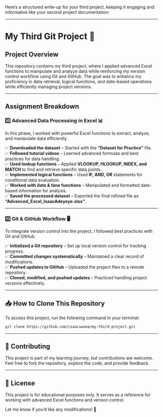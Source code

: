 Here’s a structured write-up for your third project, keeping it engaging and informative like your second project documentation:  

---

# **My Third Git Project 🚀**  

## **Project Overview**  
This repository contains my third project, where I applied advanced Excel functions to manipulate and analyze data while reinforcing my version control workflow using Git and GitHub. The goal was to enhance my proficiency in data retrieval, logical functions, and date-based operations while efficiently managing project versions.  

---

## **Assignment Breakdown**  

### **1️⃣ Advanced Data Processing in Excel 📊**  
In this phase, I worked with powerful Excel functions to extract, analyze, and manipulate data efficiently.  

✅ **Downloaded the dataset** – Started with the **“Dataset for Practice”** file.  
✅ **Followed tutorial videos** – Learned advanced formulas and best practices for data handling.  
✅ **Used lookup functions** – Applied **VLOOKUP, HLOOKUP, INDEX, and MATCH** to find and retrieve specific data points.  
✅ **Implemented logical functions** – Used **IF, AND, OR** statements for conditional data evaluation.  
✅ **Worked with date & time functions** – Manipulated and formatted date-based information for analysis.  
✅ **Saved the processed dataset** – Exported the final refined file as **“Advanced_Excel_IsaacAdeyeye.xlsx”**.  

---

### **2️⃣ Git & GitHub Workflow 🖥️**  
To integrate version control into the project, I followed best practices with Git and GitHub.  

✅ **Initialized a Git repository** – Set up local version control for tracking progress.  
✅ **Committed changes systematically** – Maintained a clear record of modifications.  
✅ **Pushed updates to GitHub** – Uploaded the project files to a remote repository.  
✅ **Cloned, modified, and pushed updates** – Practiced handling project versions effectively.  

---

## **📥 How to Clone This Repository**  
To access this project, run the following command in your terminal:  

```bash
git clone https://github.com/isaacuwana/my-third-project.git
```  

---

## **🤝 Contributing**  
This project is part of my learning journey, but contributions are welcome. Feel free to fork the repository, explore the code, and provide feedback.  

---

## **📜 License**  
This project is for educational purposes only. It serves as a reference for working with advanced Excel functions and version control.  

Let me know if you’d like any modifications! 🚀
